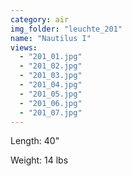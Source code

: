 ```yaml
---
category: air
img_folder: "leuchte_201"
name: "Nautilus I"
views: 
  - "201_01.jpg"
  - "201_02.jpg"
  - "201_03.jpg"
  - "201_04.jpg"
  - "201_05.jpg"
  - "201_06.jpg"
  - "201_07.jpg"
---
```


Length: 40"

Weight: 14 lbs